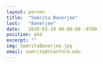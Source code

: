 ```yaml
---
layout: person
title:  "Somrita Banerjee"
last:   "Banerjee"
date:   2020-03-19 00:00:00 -0700
position: phd
excerpt: ""
img: SomritaBanerjee.jpg
email: somrita@stanford.edu
---
```

